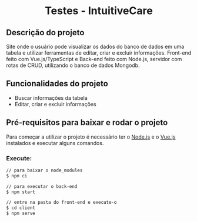 <h1 align="center">Testes - IntuitiveCare</h1>

## Descrição do projeto

Site onde o usuário pode visualizar os dados do banco de dados em uma tabela e utilizar ferramentas de editar, criar e excluir informações.
Front-end feito com Vue.js/TypeScript e Back-end feito com Node.js, servidor com rotas de CRUD, utilizando o banco de dados Mongodb.

##  Funcionalidades do projeto

- Buscar informações da tabela
- Editar, criar e excluir informações

## Pré-requisitos para baixar e rodar o projeto

Para começar a utilizar o projeto é necessário ter o [Node.js](https://nodejs.org/pt-br/) e o [Vue.js](https://vuejs.org/) instalados e executar alguns comandos.

### Execute:
```bash
// para baixar o node_modules
$ npm ci

// para executar o back-end
$ npm start

// entre na pasta do front-end e execute-o
$ cd client
$ npm serve
```
